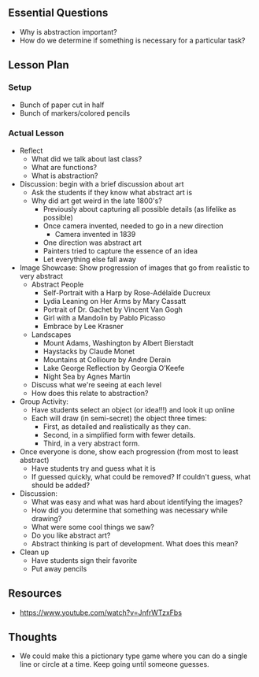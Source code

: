 ## Essential Questions

- Why is abstraction important?
- How do we determine if something is necessary for a particular task?

## Lesson Plan

### Setup

- Bunch of paper cut in half
- Bunch of markers/colored pencils

### Actual Lesson

- Reflect
    - What did we talk about last class?
    - What are functions?
    - What is abstraction?
- Discussion: begin with a brief discussion about art
    - Ask the students if they know what abstract art is
    - Why did art get weird in the late 1800's?
        - Previously about capturing all possible details (as lifelike as possible)
        - Once camera invented, needed to go in a new direction
            - Camera invented in 1839
        - One direction was abstract art
        - Painters tried to capture the essence of an idea
        - Let everything else fall away
- Image Showcase: Show progression of images that go from realistic to very abstract
    - Abstract People
        - Self-Portrait with a Harp by Rose-Adélaïde Ducreux
        - Lydia Leaning on Her Arms by Mary Cassatt
        - Portrait of Dr. Gachet by Vincent Van Gogh
        - Girl with a Mandolin by Pablo Picasso
        - Embrace by Lee Krasner
    - Landscapes
        - Mount Adams, Washington by Albert Bierstadt
        - Haystacks by Claude Monet
        - Mountains at Collioure by Andre Derain
        - Lake George Reflection by Georgia O’Keefe
        - Night Sea by Agnes Martin
    - Discuss what we're seeing at each level
    - How does this relate to abstraction?
- Group Activity:
    - Have students select an object (or idea!!!) and look it up online
    - Each will draw (in semi-secret) the object three times:
        - First, as detailed and realistically as they can.
        - Second, in a simplified form with fewer details.
        - Third, in a very abstract form.
- Once everyone is done, show each progression (from most to least abstract)
    - Have students try and guess what it is
    - If guessed quickly, what could be removed? If couldn't guess, what should be added?
- Discussion:
    - What was easy and what was hard about identifying the images?
    - How did you determine that something was necessary while drawing?
    - What were some cool things we saw?
    - Do you like abstract art?
    - Abstract thinking is part of development. What does this mean?
- Clean up
    - Have students sign their favorite
    - Put away pencils

## Resources

- https://www.youtube.com/watch?v=JnfrWTzxFbs

## Thoughts

- We could make this a pictionary type game where you can do a single line
  or circle at a time. Keep going until someone guesses.
